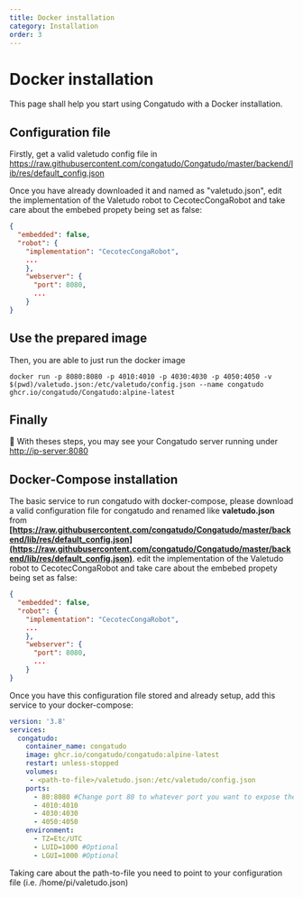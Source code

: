 ```yaml
---
title: Docker installation
category: Installation
order: 3
---
```


# Docker installation

This page shall help you start using Congatudo with a Docker installation.

## Configuration file
Firstly, get a valid valetudo config file in https://raw.githubusercontent.com/congatudo/Congatudo/master/backend/lib/res/default_config.json

Once you have already downloaded it and named as "valetudo.json", edit the implementation of the Valetudo robot to CecotecCongaRobot and take care about the embebed propety being set as false:
```json
{
  "embedded": false,
  "robot": {
    "implementation": "CecotecCongaRobot",
    ...
    },
    "webserver": {
      "port": 8080,
      ...
    }
}
```

## Use the prepared image
Then, you are able to just run the docker image
```shell
docker run -p 8080:8080 -p 4010:4010 -p 4030:4030 -p 4050:4050 -v $(pwd)/valetudo.json:/etc/valetudo/config.json --name congatudo ghcr.io/congatudo/Congatudo:alpine-latest
```
## Finally
:tada: With theses steps, you may see your Congatudo server running under <http://ip-server:8080>

## Docker-Compose installation
The basic service to run congatudo with docker-compose, please download a valid configuration file for congatudo and renamed like **valetudo.json** from **[https://raw.githubusercontent.com/congatudo/Congatudo/master/backend/lib/res/default_config.json](https://raw.githubusercontent.com/congatudo/Congatudo/master/backend/lib/res/default_config.json)**. edit the implementation of the Valetudo robot to CecotecCongaRobot and take care about the embebed propety being set as false:
```json
{
  "embedded": false,
  "robot": {
    "implementation": "CecotecCongaRobot",
    ...
    },
    "webserver": {
      "port": 8080,
      ...
    }
}
```
Once you have this configuration file stored and already setup, add this service to your docker-compose:
```yaml
version: '3.8'
services:
  congatudo:
    container_name: congatudo
    image: ghcr.io/congatudo/congatudo:alpine-latest
    restart: unless-stopped
    volumes:
     - <path-to-file>/valetudo.json:/etc/valetudo/config.json
    ports:
      - 80:8080 #Change port 80 to whatever port you want to expose the web GUi
      - 4010:4010
      - 4030:4030
      - 4050:4050
    environment:
      - TZ=Etc/UTC
      - LUID=1000 #Optional
      - LGUI=1000 #Optional
```
Taking care about the path-to-file you need to point to your configuration file (i.e. /home/pi/valetudo.json)